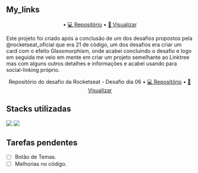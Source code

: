 ## My_links

<p align="center">
• <a href="https://github.com/brenordev/My_links">💻 Repositório</a>
• <a href="https://brenordev.github.io/My_links/">🚀 Visualizar</a>
</p>

 Este projeto foi criado após a conclusão de um dos desafios propostos pela @rocketseat_oficial que era 21 de código, um dos desafios
 era criar um card com o efeito Glassmorphism, onde acabei concluindo o desafio e logo em seguida me veio em mente em criar um projeto semelhante ao Linktree mas com alguns outros detalhes e informações e acabei usando para social-linking próprio.

 <p align="center">
<span>Repositório do desafio da Rocketseat - Desafio dia 06</span>
• <a href="https://github.com/brenordev/21DiasdeCodigo">💻 Repositório</a>
• <a href="https://brenordev.github.io/21DiasdeCodigo/">🚀 Visualizar</a>
</p>

## Stacks utilizadas
<div>
  <img src="https://img.shields.io/badge/HTML5-E34F26?style=for-the-badge&logo=html5&logoColor=white">
  <img src="https://img.shields.io/badge/CSS3-1572B6?style=for-the-badge&logo=css3&logoColor=white">
</div>

## Tarefas pendentes
- [ ] Botão de Temas.
- [ ] Melhorias no código.
